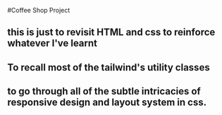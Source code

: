 #Coffee Shop Project
## this is just to revisit HTML and css to reinforce whatever I've learnt
## To recall most of the tailwind's utility classes
## to go through all of the subtle intricacies of responsive design and layout system in css.
